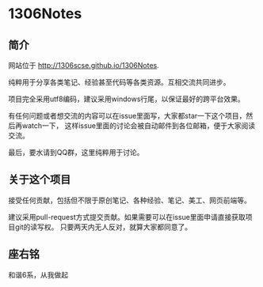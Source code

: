 1306Notes
===========

简介
-----
网站位于 http://1306scse.github.io/1306Notes.

纯粹用于分享各类笔记、经验甚至代码等各类资源。互相交流共同进步。

项目完全采用utf8编码，建议采用windows行尾，以保证最好的跨平台效果。

有任何问题或者想交流的内容可以在issue里面写，大家都star一下这个项目，然后再watch一下，
这样issue里面的讨论会被自动邮件到各位邮箱，便于大家阅读交流。

最后，要水请到QQ群，这里纯粹用于讨论。

关于这个项目
------------

接受任何贡献，包括但不限于原创笔记、各种经验、笔记、美工、网页前端等。

建议采用pull-request方式提交贡献。如果需要可以在issue里面申请直接获取项目git的读写权。
只要两天内无人反对，就算大家都同意了。

座右铭
-------

和谐6系，从我做起
